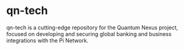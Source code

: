 # qn-tech
qn-tech is a cutting-edge repository for the Quantum Nexus project, focused on developing and securing global banking and business integrations with the Pi Network.
